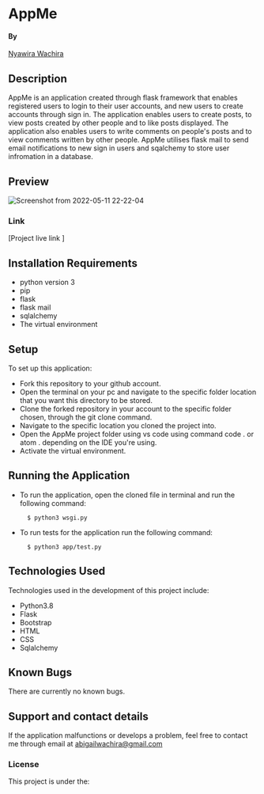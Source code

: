# AppMe

#### By

[Nyawira Wachira](https://github.com/Nyawira-Wachira)

## Description

AppMe is an application created through flask framework that enables registered users to login to their user accounts, and new users to create accounts through sign in.
The application enables users to create posts, to view posts created by other people and to like posts displayed. The application also enables users to write comments on 
people's posts and to view comments written by other people. AppMe utilises flask mail to send email notifications to new sign in users and sqalchemy to store user infromation
in a database.

## Preview

![Screenshot from 2022-05-11 22-22-04](https://user-images.githubusercontent.com/100156865/167929993-09991b8d-26db-43ab-98f0-695d55c9fa81.png)


### Link

[Project live link ]


## Installation Requirements
* python version 3 
* pip
* flask
* flask mail
* sqlalchemy
* The virtual environment

## Setup
  To set up this application:
* Fork this repository to your github account.
* Open the terminal on your pc and navigate to the specific folder location that you want this directory to be stored.
* Clone the forked repository in your account to the specific folder chosen, through the git clone command.
* Navigate to the specific location you cloned the project into.
* Open the AppMe project folder using vs code using command code . or atom . depending on the IDE you're using.
* Activate the virtual environment.
 
## Running the Application

* To run the application, open the cloned file in terminal and run the following command:

        $ python3 wsgi.py
        

* To run tests for the application run the following command:

        $ python3 app/test.py

## Technologies Used
Technologies used in the development of this project include:

* Python3.8
* Flask
* Bootstrap
* HTML
* CSS
* Sqlalchemy

## Known Bugs
There are currently no known bugs.

## Support and contact details
If the application malfunctions or develops a problem, feel free to contact me through email at abigailwachira@gmail.com

### License

This project is under the:
